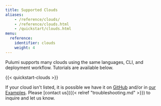 ```yaml
---
title: Supported Clouds
aliases:
    - /reference/clouds/
    - /reference/clouds.html
    - /quickstart/clouds.html
menu:
  reference:
    identifier: clouds
    weight: 4
---
```


Pulumi supports many clouds using the same languages, CLI, and deployment workflow. Tutorials are available below.

{{< quickstart-clouds >}}

If your cloud isn't listed, it is possible we have it on [GitHub](https://github.com/pulumi) and/or in
[our Examples](https://github.com/pulumi/examples). Please [contact us]({{< relref "troubleshooting.md" >}}) to inquire and let us know.
